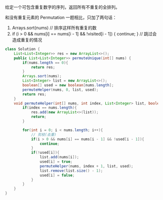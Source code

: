 给定一个可包含重复数字的序列，返回所有不重复的全排列。


和没有重复元素的 Permutation 一题相比，只加了两句话：
1. Arrays.sort(nums) // 排序这样所有重复的数
2. if (i > 0 && nums[i] == nums[i - 1] && !visited[i - 1]) { continue; } // 跳过会造成重复的情况

```Java
class Solution {
    List<List<Integer>> res = new ArrayList<>();
    public List<List<Integer>> permuteUnique(int[] nums) {
        if(nums.length == 0){
            return res;
        }
        Arrays.sort(nums);
        List<Integer> list = new ArrayList<>();
        boolean[] used = new boolean[nums.length];
        permuteHelper(nums, 0, list, used);
        return res;
    }
    void permuteHelper(int[] nums, int index, List<Integer> list, boolean[] used){
        if(index == nums.length){
            res.add(new ArrayList<>(list));
            return;
        }

        for(int i = 0; i < nums.length; i++){
            // 剪枝(去重)
            if(i > 0 && nums[i] == nums[i - 1] && !used[i - 1]){
                continue;
            }
            if(!used[i]){
                list.add(nums[i]);
                used[i] = true;
                permuteHelper(nums, index + 1, list, used);
                list.remove(list.size() - 1);
                used[i] = false;
            }
        }
    }
}
```